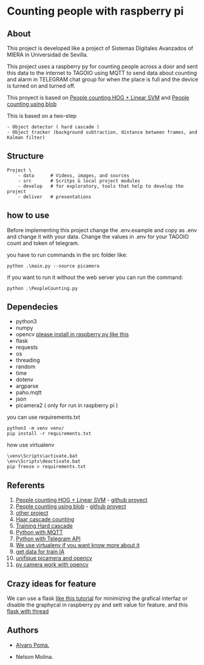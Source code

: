 # Counting people with raspberry pi

## About

This project is developed like a project of Sistemas Digitales Avanzados of MIERA in Universidad de Sevilla.

This project uses a raspberry py for counting people across a door and sent this data to the internet to TAGOIO using MQTT to send data about counting and alarm in TELEGRAM chat group for when the place is full and the device is turned on and turned off.

This proyect is based on  [People counting HOG + Linear SVM](https://pyimagesearch.com/2018/08/13/opencv-people-counter/) and  [People counting using blob](https://blogs.wcode.org/2015/04/footfall-a-camera-based-people-counting-system-for-under-60/)


This is based on a two-step

    - Object detector ( hard cascade )
    - Object tracker (background subtraction, distance between frames, and Kalman filter)

## Structure

    Project \
        - data      # Videos, images, and sources
        - src       # Scritps & local project modules
        - develop   # for exploratory, tools that help to develop the project
        - deliver   # presentations

## how to use 

Before implementing this project change the .env.example and copy as .env and change it with your data.
Change the values in .env  for your TAGOIO count and token of telegram.

you have to run commands in the src folder like:

    python .\main.py --source picamera

if you want to run it without the web server  you can run the command:

    python .\PeopleCounting.py 


## Dependecies

- python3
- numpy
- opencv [please install in raspberry py like this](https://qengineering.eu/install-opencv-4.5-on-raspberry-pi-4.html)
- flask
- requests
- os
- threading
- random
- time
- dotenv
- argparse
- paho.mqtt
- json
- picamera2 ( only for run in raspberry pi )

you can use requirements.txt

    python3 -m venv venv/
    pip install -r requirements.txt

how use virtualenv

    \venv\Scripts\activate.bat
    \env\Scripts\deactivate.bat
    pip freeze > requirements.txt




## Referents

1. [People counting HOG + Linear SVM](https://pyimagesearch.com/2018/08/13/opencv-people-counter/) - [github proyect](https://github.com/saimj7/People-Counting-in-Real-Time)
1. [People counting using blob](https://blogs.wcode.org/2015/04/footfall-a-camera-based-people-counting-system-for-under-60/) -  [github proyect](https://github.com/WatershedArts/Footfall)
1. [other project](https://github.com/jeffskinnerbox/people-counter)
1. [Haar cascade counting](http://funvision.blogspot.com/2017/01/lbp-cascade-for-head-and-people.html)
1. [Training Hard cascade](https://pythonprogramming.net/haar-cascade-object-detection-python-opencv-tutorial/)
1. [Python with MQTT ]( https://www.emqx.com/en/blog/how-to-use-mqtt-in-python )
1. [Python with Telegram API]( https://www.geeksforgeeks.org/send-message-to-telegram-user-using-python/ )
1. [We use virtualenv if you want know more about it](https://realpython.com/python-virtual-environments-a-primer/)
1. [get data for train IA](https://www.youtube.com/watch?v=z_6fPS5tDNU)
1. [unifique picamera and opencv](https://pyimagesearch.com/2016/01/04/unifying-picamera-and-cv2-videocapture-into-a-single-class-with-opencv/)
1. [py camera work with opencv](https://stackoverflow.com/questions/27950013/i-am-trying-make-the-raspberry-pi-camera-work-with-opencv)

## Crazy ideas for feature

We can use a flask [like this tutorial](https://omes-va.com/videostreaming-flask-opencv-python/) for minimizing the grafical interfaz or disable the graphycal in raspberry py and sett value for feature.
and this [flask with thread](https://pyimagesearch.com/2019/09/02/opencv-stream-video-to-web-browser-html-page/)
## Authors

- [Alvaro Poma.](https://github.com/arpoma16)

- Nelson Molina.